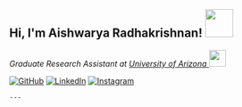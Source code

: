 <h2> Hi, I'm Aishwarya Radhakrishnan! <img src="https://media.giphy.com/media/mGcNjsfWAjY5AEZNw6/giphy.gif" width="50"></h2>
<!---<img align='right' src="https://media.giphy.com/media/RbDKaczqWovIugyJmW/giphy.gif" width="400" height="200">--->
<p><em>Graduate Research Assistant at <a href="https://www.arizona.edu/">University of Arizona </a><img src="https://media.giphy.com/media/fYSnHlufseco8Fh93Z/giphy.gif" width="30">
  
</em></p>

<p align="left">
	<a href="https://github.com/aishwarya34"><img src="https://img.icons8.com/bubbles/50/000000/github.png" alt="GitHub"/></a>
	<a href="https://www.linkedin.com/in/aishwarya-radhakrishnan-111031b2/"><img src="https://img.icons8.com/bubbles/50/000000/linkedin.png" alt="LinkedIn"/></a>
	<a href="https://www.instagram.com/aishwarya347/"><img src="https://img.icons8.com/bubbles/50/000000/instagram.png" alt="Instagram"/></a>
</p>



```
---
 
